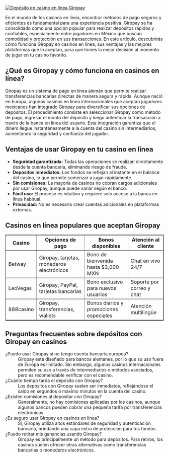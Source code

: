 [![Depósito en casino en línea Giropay](https://123-caf.pages.dev/gitsignup.png)](https://vrmoo.ru/Bt82HjjY)

<p>En el mundo de los casinos en línea, encontrar métodos de pago seguros y eficientes es fundamental para una experiencia positiva. Giropay se ha consolidado como una opción popular para realizar depósitos rápidos y confiables, especialmente entre jugadores en México que buscan comodidad y protección en sus transacciones. En este artículo, descubrirás cómo funciona Giropay en casinos en línea, sus ventajas y las mejores plataformas que lo aceptan, para que tomes la mejor decisión al momento de jugar en tu casino favorito.</p>  <h2>¿Qué es Giropay y cómo funciona en casinos en línea?</h2> <p>Giropay es un sistema de pago en línea alemán que permite realizar transferencias bancarias directas de manera segura y rápida. Aunque nació en Europa, algunos casinos en línea internacionales que aceptan jugadores mexicanos han integrado Giropay para diversificar sus opciones de depósitos. El procedimiento consiste en seleccionar Giropay como método de pago, ingresar el monto del depósito y luego autenticar la transacción a través de la banca en línea del usuario. Esta integración garantiza que el dinero llegue instantáneamente a la cuenta del casino sin intermediarios, aumentando la seguridad y confianza del jugador.</p>  <h2>Ventajas de usar Giropay en tu casino en línea</h2> <ul> <li><strong>Seguridad garantizada:</strong> Todas las operaciones se realizan directamente desde la cuenta bancaria, eliminando riesgo de fraude.</li> <li><strong>Depósitos inmediatos:</strong> Los fondos se reflejan al instante en el balance del casino, lo que permite comenzar a jugar rápidamente.</li> <li><strong>Sin comisiones:</strong> La mayoría de casinos no cobran cargos adicionales por usar Giropay, aunque puede variar según el banco.</li> <li><strong>Fácil uso:</strong> El proceso es intuitivo y requiere solo acceso a la banca en línea habitual.</li> <li><strong>Privacidad:</strong> No es necesario crear cuentas adicionales en plataformas externas.</li> </ul>  <h2>Casinos en línea populares que aceptan Giropay</h2> <table border="1" cellpadding="6" cellspacing="0"> <thead> <tr> <th>Casino</th> <th>Opciones de pago</th> <th>Bonos disponibles</th> <th>Atención al cliente</th> </tr> </thead> <tbody> <tr> <td>Betway</td> <td>Giropay, tarjetas, monederos electrónicos</td> <td>Bono de bienvenida hasta $3,000 MXN</td> <td>Chat en vivo 24/7</td> </tr> <tr> <td>LeoVegas</td> <td>Giropay, PayPal, tarjetas bancarias</td> <td>Bono exclusivo para nuevos usuarios</td> <td>Soporte por correo y chat</td> </tr> <tr> <td>888casino</td> <td>Giropay, transferencias, wallets</td> <td>Bonos diarios y promociones especiales</td> <td>Atención multilingüe</td> </tr> </tbody> </table>  <h2>Preguntas frecuentes sobre depósitos con Giropay en casinos</h2> <dl> <dt>¿Puedo usar Giropay si no tengo cuenta bancaria europea?</dt> <dd>Giropay está diseñado para bancos alemanes, por lo que su uso fuera de Europa es limitado. Sin embargo, algunos casinos internacionales permiten su uso a través de intermediarios o métodos asociados, pero es recomendable verificar con el casino.</dd>  <dt>¿Cuánto tiempo tarda el depósito con Giropay?</dt> <dd>Los depósitos con Giropay suelen ser inmediatos, reflejándose el saldo en segundos o máximo minutos en la cuenta del casino.</dd>  <dt>¿Existen comisiones al depositar con Giropay?</dt> <dd>Generalmente, no hay comisiones aplicadas por los casinos, aunque algunos bancos pueden cobrar una pequeña tarifa por transferencias electrónicas.</dd>  <dt>¿Es seguro usar Giropay en casinos en línea?</dt> <dd>Sí, Giropay utiliza altos estándares de seguridad y autenticación bancaria, brindando una capa extra de protección para tus fondos.</dd>  <dt>¿Puedo retirar mis ganancias usando Giropay?</dt> <dd>Giropay es principalmente un método para depósitos. Para retiros, los casinos suelen ofrecer otras alternativas como transferencias bancarias o monederos electrónicos.</dd> </dl>